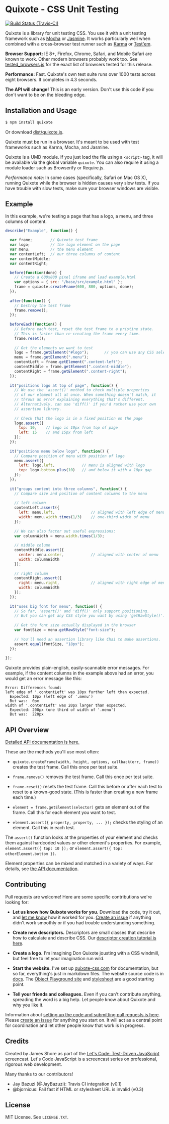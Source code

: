 # Quixote - CSS Unit Testing

[![Build Status (Travis-CI)](https://secure.travis-ci.org/jamesshore/quixote.png?branch=master )](http://travis-ci.org/jamesshore/quixote)

Quixote is a library for unit testing CSS. You use it with a unit testing framework such as [Mocha](http://visionmedia.github.io/mocha/) or [Jasmine](http://jasmine.github.io/). It works particularly well when combined with a cross-browser test runner such as [Karma](http://karma-runner.github.io/0.12/index.html) or [Test'em](https://github.com/airportyh/testem).

**Browser Support:** IE 8+, Firefox, Chrome, Safari, and Mobile Safari are known to work. Other modern browsers probably work too. See [tested_browsers.js](./build/config/tested_browsers.js) for the exact list of browsers tested for this release.

**Performance:** Fast. Quixote's own test suite runs over 1000 tests across eight browsers. It completes in 4.3 seconds.

**The API will change!** This is an early version. Don't use this code if you don't want to be on the bleeding edge.


## Installation and Usage

```sh
$ npm install quixote
```

Or download [dist/quixote.js](dist/quixote.js).

Quixote must be run in a browser. It's meant to be used with test frameworks such as Karma, Mocha, and Jasmine.

Quixote is a UMD module. If you just load the file using a `<script>` tag, it will be available via the global variable `quixote`. You can also require it using a module loader such as Browserify or Require.js.

*Performance note:* In some cases (specifically, Safari on Mac OS X), running Quixote while the browser is hidden causes very slow tests. If you have trouble with slow tests, make sure your browser windows are visible.


## Example

In this example, we're testing a page that has a logo, a menu, and three columns of content.

```javascript
describe("Example", function() {

  var frame;        // Quixote test frame
  var logo;         // the logo element on the page
  var menu;         // the menu element
  var contentLeft;  // our three columns of content
  var contentMiddle;     
  var contentRight;   

  before(function(done) {
    // Create a 600x800 pixel iframe and load example.html
    var options = { src: "/base/src/example.html" };
    frame = quixote.createFrame(600, 800, options, done);
  });
  
  after(function() {
    // Destroy the test frame
    frame.remove();
  });
  
  beforeEach(function() {
    // Before each test, reset the test frame to a pristine state.
    // This is faster than re-creating the frame every time.
    frame.reset();
    
    // Get the elements we want to test
    logo = frame.getElement("#logo");       // you can use any CSS selector
    menu = frame.getElement(".menu");
    contentLeft = frame.getElement(".content-left");
    contentMiddle = frame.getElement(".content-middle");
    contentRight = frame.getElement(".content-right");
  });
  
  it("positions logo at top of page", function() {
    // We use the 'assert()' method to check multiple properties
    // of our element all at once. When something doesn't match, it
    // throws an error explaining everything that's different.
    // Alternatively, can use 'diff()' if you'd rather use your own
    // assertion library.
    
    // Check that the logo is in a fixed position on the page
    logo.assert({
      top: 10,    // logo is 10px from top of page
      left: 15    // and 15px from left
    });
  });
  
  it("positions menu below logo", function() {
    // Compare position of menu with position of logo
    menu.assert({
      left: logo.left,            // menu is aligned with logo
      top: logo.bottom.plus(10)   // and below it with a 10px gap
    });
  });
  
  it("groups content into three columns", function() {
    // Compare size and position of content columns to the menu
    
    // left column
    contentLeft.assert({
      left: menu.left,                // aligned with left edge of menu
      width: menu.width.times(1/3)    // one-third width of menu
    });
    
    // We can also factor out useful expressions:
    var columnWidth = menu.width.times(1/3);
    
    // middle column
    contentMiddle.assert({
      center: menu.center,            // aligned with center of menu
      width: columnWidth
    });
    
    // right column 
    contentRight.assert({
      right: menu.right,              // aligned with right edge of menu
      width: columnWidth
    });
  });
  
  it("uses big font for menu", function() {
    // So far, 'assert()' and 'diff()' only support positioning.
    // But you can get any CSS style you want by using 'getRawStyle()'.
  
    // Get the font size actually displayed in the browser
    var fontSize = menu.getRawStyle("font-size");  
    
    // You'll need an assertion library like Chai to make assertions.
    assert.equal(fontSize, "18px");
  });
  
});
```

Quixote provides plain-english, easily-scannable error messages. For example, if the content columns in the example above had an error, you would get an error message like this:

```
Error: Differences found:
left edge of '.contentLeft' was 10px further left than expected.
  Expected: 10px (left edge of '.menu')
  But was:  0px
width of '.contentLeft' was 20px larger than expected.
  Expected: 200px (one third of width of '.menu')
  But was:  220px
```


## API Overview

[Detailed API documentation is here.](docs/api.md)

These are the methods you'll use most often:

* `quixote.createFrame(width, height, options, callback(err, frame))` creates the test frame. Call this once per test suite.

* `frame.remove()` removes the test frame. Call this once per test suite.

* `frame.reset()` resets the test frame. Call this before or after each test to reset to a known-good state. (This is faster than creating a new frame each time.)

* `element = frame.getElement(selector)` gets an element out of the frame. Call this for each element you want to test.
 
* `element.assert({ property, property, ... });` checks the styling of an element. Call this in each test.

The `assert()` function looks at the properties of your element and checks them against hardcoded values *or* other element's properties. For example, `element.assert({ top: 10 });` or `element.assert({ top: otherElement.bottom })`.

Element properties can be mixed and matched in a variety of ways. For details, see [the API documentation](docs/api.md).


## Contributing

Pull requests are welcome! Here are some specific contributions we're looking for:

* **Let us know how Quixote works for you.** Download the code, try it out, and [let me know](https://twitter.com/jamesshore) how it worked for you. [Create an issue](https://github.com/jamesshore/quixote/issues) if anything didn't work smoothly or if you had trouble understanding something.

* **Create new descriptors.** Descriptors are small classes that describe how to calculate and describe CSS. Our [descriptor creation tutorial is here](src/descriptors/README.md).

* **Create a logo.** I'm imagining Don Quixote jousting with a CSS windmill, but feel free to let your imagination run wild.
 
* **Start the website.** I've set up [quixote-css.com](http://www.quixote-css.com) for documentation, but so far, everything's just in markdown files. The website source code is in [docs](docs). The [Object Playground site](http://www.objectplayground.com) and [stylesheet](https://github.com/jamesshore/object_playground/blob/master/src/site.css) are a good starting point.

* **Tell your friends and colleagues.** Even if you can't contribute anything, spreading the word is a big help. Let people know about Quixote and why you like it.

Information about [setting up the code and submitting pull requests is here](CONTRIBUTING.md). Please [create an issue](https://github.com/jamesshore/quixote/issues) for anything you start on. It will act as a central point for coordination and let other people know that work is in progress.


## Credits

Created by James Shore as part of the [Let's Code: Test-Driven JavaScript](http://www.letscodejavascript.com) screencast. Let's Code JavaScript is a screencast series on professional, rigorous web development.

Many thanks to our contributors!

* Jay Bazuzi (@JayBazuzi): Travis CI integration (v0.1)
* @bjornicus: Fail fast if HTML or stylesheet URL is invalid (v0.3) 


## License

MIT License. See `LICENSE.TXT`.